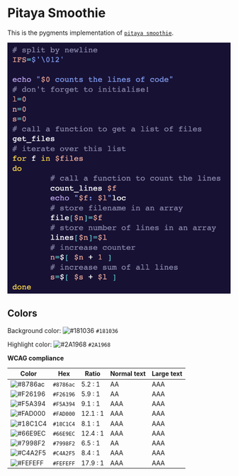 # Pitaya Smoothie

This is the pygments implementation of [`pitaya smoothie`](https://github.com/trallard/pitaya_smoothie).

![Screenshot of the light accessibility theme in a bash script](./images/pitaya-smoothie.png)

## Colors

Background color: ![#181036](https://via.placeholder.com/20/181036/181036.png) `#181036`

Highlight color: ![#2A1968](https://via.placeholder.com/20/2A1968/2A1968.png) `#2A1968`

**WCAG compliance**

| Color | Hex | Ratio | Normal text | Large text |
| ----- | --- | ----- | ----------- | ---------- |
| ![#8786ac](https://via.placeholder.com/20/8786ac/8786ac.png) | `#8786ac` | 5.2 : 1 | AA | AAA |
| ![#F26196](https://via.placeholder.com/20/F26196/F26196.png) | `#F26196` | 5.9 : 1 | AA | AAA |
| ![#F5A394](https://via.placeholder.com/20/F5A394/F5A394.png) | `#F5A394` | 9.1 : 1 | AAA | AAA |
| ![#FAD000](https://via.placeholder.com/20/FAD000/FAD000.png) | `#FAD000` | 12.1 : 1 | AAA | AAA |
| ![#18C1C4](https://via.placeholder.com/20/18C1C4/18C1C4.png) | `#18C1C4` | 8.1 : 1 | AAA | AAA |
| ![#66E9EC](https://via.placeholder.com/20/66E9EC/66E9EC.png) | `#66E9EC` | 12.4 : 1 | AAA | AAA |
| ![#7998F2](https://via.placeholder.com/20/7998F2/7998F2.png) | `#7998F2` | 6.5 : 1 | AA | AAA |
| ![#C4A2F5](https://via.placeholder.com/20/C4A2F5/C4A2F5.png) | `#C4A2F5` | 8.4 : 1 | AAA | AAA |
| ![#FEFEFF](https://via.placeholder.com/20/FEFEFF/FEFEFF.png) | `#FEFEFF` | 17.9 : 1 | AAA | AAA |
